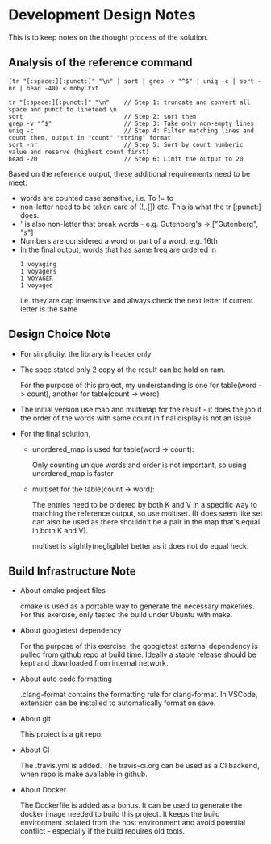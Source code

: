 # Development Design Notes

This is to keep notes on the thought process of the solution.

Analysis of the reference command
---------------------------------

```
(tr "[:space:][:punct:]" "\n" | sort | grep -v "^$" | uniq -c | sort -nr | head -40) < moby.txt

tr "[:space:][:punct:]" "\n"    // Step 1: truncate and convert all space and punct to linefeed \n
sort                            // Step 2: sort them
grep -v "^$"                    // Step 3: Take only non-empty lines
uniq -c                         // Step 4: Filter matching lines and count them, output in "count" "string" format
sort -nr                        // Step 5: Sort by count numberic value and reserve (highest count first)
head -20                        // Step 6: Limit the output to 20
```

Based on the reference output, these additional requirements need to be meet:
- words are counted case sensitive, i.e. To != to
- non-letter need to be taken care of (!,.[]) etc. This is what the tr [:punct:] does.
- ' is also non-letter that break words - e.g. Gutenberg's -> ["Gutenberg", "s"]
- Numbers are considered a word or part of a word, e.g. 16th
- In the final output, words that has same freq are ordered in
   ```
   1 voyaging
   1 voyagers
   1 VOYAGER
   1 voyaged
   ```
   i.e. they are cap insensitive and always check the next letter if current letter is the same

Design Choice Note
------------------
- For simplicity, the library is header only

- The spec stated only 2 copy of the result can be hold on ram.

  For the purpose of this project, my understanding is one for table(word -> count), another for table(count -> word)

- The initial version use map and multimap for the result - it does the job if the order of the words with same count in final display is not an issue.
- For the final solution,
  - unordered_map is used for table(word -> count):

    Only counting unique words and order is not important, so using unordered_map is faster
  - multiset for the table(count -> word):

    The entries need to be ordered by both K and V in a specific way to matching the reference output, so use multiset. (It does seem like set can also be used as there shouldn't be a pair in the map that's equal in both K and V).

    multiset is slightly(negligible) better as it does not do equal heck.

Build Infrastructure Note
-------------------------
- About cmake project files

  cmake is used as a portable way to generate the necessary makefiles.
  For this exercise, only tested the build under Ubuntu with make.

- About googletest dependency

  For the purpose of this exercise, the googletest external dependency is pulled from github repo at build time.
  Ideally a stable release should be kept and downloaded from internal network.   

- About auto code formatting

  .clang-format contains the formatting rule for clang-format.
  In VSCode, extension can be installed to automatically format on save.

- About git

  This project is a git repo.

- About CI

  The .travis.yml is added. The travis-ci.org can be used as a CI backend, when repo is make available in github.

- About Docker

  The Dockerfile is added as a bonus. It can be used to generate the docker image needed to build this project.
  It keeps the build environment isolated from the host environment and avoid potential conflict - especially
  if the build requires old tools.